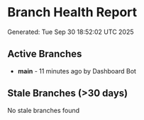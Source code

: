 # Branch Health Report
Generated: Tue Sep 30 18:52:02 UTC 2025

## Active Branches
- **main** - 11 minutes ago by Dashboard Bot

## Stale Branches (>30 days)
No stale branches found
